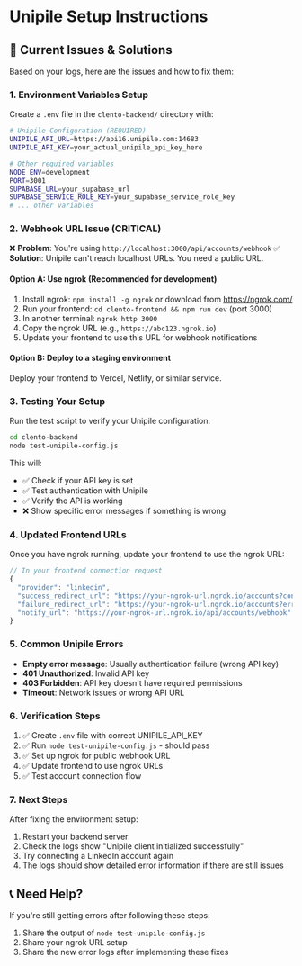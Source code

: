 # Unipile Setup Instructions

## 🚨 Current Issues & Solutions

Based on your logs, here are the issues and how to fix them:

### 1. Environment Variables Setup

Create a `.env` file in the `clento-backend/` directory with:

```bash
# Unipile Configuration (REQUIRED)
UNIPILE_API_URL=https://api16.unipile.com:14683
UNIPILE_API_KEY=your_actual_unipile_api_key_here

# Other required variables
NODE_ENV=development
PORT=3001
SUPABASE_URL=your_supabase_url
SUPABASE_SERVICE_ROLE_KEY=your_supabase_service_role_key
# ... other variables
```

### 2. Webhook URL Issue (CRITICAL)

❌ **Problem**: You're using `http://localhost:3000/api/accounts/webhook`
✅ **Solution**: Unipile can't reach localhost URLs. You need a public URL.

#### Option A: Use ngrok (Recommended for development)

1. Install ngrok: `npm install -g ngrok` or download from https://ngrok.com/
2. Run your frontend: `cd clento-frontend && npm run dev` (port 3000)
3. In another terminal: `ngrok http 3000`
4. Copy the ngrok URL (e.g., `https://abc123.ngrok.io`)
5. Update your frontend to use this URL for webhook notifications

#### Option B: Deploy to a staging environment

Deploy your frontend to Vercel, Netlify, or similar service.

### 3. Testing Your Setup

Run the test script to verify your Unipile configuration:

```bash
cd clento-backend
node test-unipile-config.js
```

This will:
- ✅ Check if your API key is set
- ✅ Test authentication with Unipile
- ✅ Verify the API is working
- ❌ Show specific error messages if something is wrong

### 4. Updated Frontend URLs

Once you have ngrok running, update your frontend to use the ngrok URL:

```javascript
// In your frontend connection request
{
  "provider": "linkedin",
  "success_redirect_url": "https://your-ngrok-url.ngrok.io/accounts?connected=true",
  "failure_redirect_url": "https://your-ngrok-url.ngrok.io/accounts?error=connection_failed", 
  "notify_url": "https://your-ngrok-url.ngrok.io/api/accounts/webhook"
}
```

### 5. Common Unipile Errors

- **Empty error message**: Usually authentication failure (wrong API key)
- **401 Unauthorized**: Invalid API key
- **403 Forbidden**: API key doesn't have required permissions
- **Timeout**: Network issues or wrong API URL

### 6. Verification Steps

1. ✅ Create `.env` file with correct UNIPILE_API_KEY
2. ✅ Run `node test-unipile-config.js` - should pass
3. ✅ Set up ngrok for public webhook URL
4. ✅ Update frontend to use ngrok URLs
5. ✅ Test account connection flow

### 7. Next Steps

After fixing the environment setup:

1. Restart your backend server
2. Check the logs show "Unipile client initialized successfully"
3. Try connecting a LinkedIn account again
4. The logs should show detailed error information if there are still issues

## 📞 Need Help?

If you're still getting errors after following these steps:

1. Share the output of `node test-unipile-config.js`
2. Share your ngrok URL setup
3. Share the new error logs after implementing these fixes
